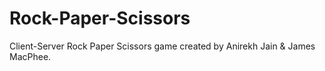 # Rock-Paper-Scissors

Client-Server Rock Paper Scissors game created by Anirekh Jain & James MacPhee.
